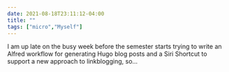 ```yaml
---
date: 2021-08-18T23:11:12-04:00
title: ""
tags: ["micro","Myself"]
---
```

I am up late on the busy week before the semester starts trying to write an Alfred workflow for generating Hugo blog posts and a Siri Shortcut to support a new approach to linkblogging, so…
